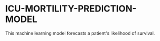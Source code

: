 # ICU-MORTILITY-PREDICTION-MODEL
This machine learning model forecasts a patient's likelihood of survival.
